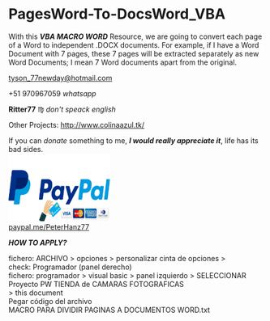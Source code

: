 # PagesWord-To-DocsWord_VBA
With this ***VBA MACRO WORD*** Resource, we are going to convert each page of a Word to independent .DOCX documents. For example, if I have a Word Document with 7 pages, these 7 pages will be extracted separately as new Word Documents; I mean 7 Word documents apart from the original.

tyson_77newday@hotmail.com

+51 970967059    *whatsapp*

**Ritter77** :virgo:    *don't speack english*

Other Projects:
	http://www.colinaazul.tk/

If you can *donate* something to me, ***I would really appreciate it***, life has its bad sides. </br>
<img src="PAYPAL Credit Card.jpg" width="200" height="134"> </br>
<a href="https://www.paypal.com/paypalme/PeterHanz77" title="Donations Paypal">paypal.me/PeterHanz77</a>

***HOW TO APPLY?***

fichero: ARCHIVO > opciones > personalizar cinta de opciones > </br>
          check: Programador (panel derecho) </br>
fichero: programador > visual basic > panel izquierdo > SELECCIONAR </br>
		Proyecto PW TIENDA de CAMARAS FOTOGRAFICAS </br>
			> this document </br>
	Pegar código del archivo </br>
		MACRO PARA DIVIDIR PAGINAS A DOCUMENTOS WORD.txt </br>
